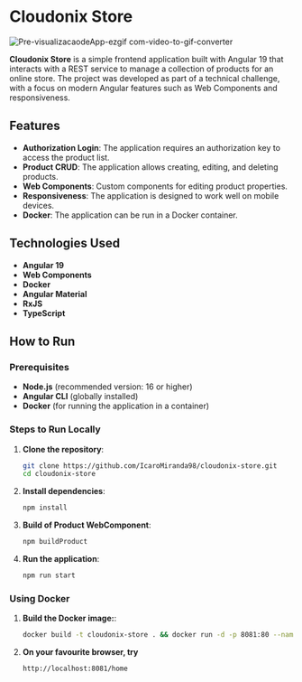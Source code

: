# Cloudonix Store

![Pre-visualizacaodeApp-ezgif com-video-to-gif-converter](https://github.com/user-attachments/assets/e59e458c-1417-4db0-bdad-97be9bae8303)


**Cloudonix Store** is a simple frontend application built with Angular 19 that interacts with a REST service to manage a collection of products for an online store. The project was developed as part of a technical challenge, with a focus on modern Angular features such as Web Components and responsiveness.

## Features

- **Authorization Login**: The application requires an authorization key to access the product list.
- **Product CRUD**: The application allows creating, editing, and deleting products.
- **Web Components**: Custom components for editing product properties.
- **Responsiveness**: The application is designed to work well on mobile devices.
- **Docker**: The application can be run in a Docker container.

## Technologies Used

- **Angular 19**
- **Web Components**
- **Docker**
- **Angular Material**
- **RxJS**
- **TypeScript**

## How to Run

### Prerequisites

- **Node.js** (recommended version: 16 or higher)
- **Angular CLI** (globally installed)
- **Docker** (for running the application in a container)

### Steps to Run Locally

1. **Clone the repository**:
   ```bash
   git clone https://github.com/IcaroMiranda98/cloudonix-store.git
   cd cloudonix-store

2. **Install dependencies**:
   ```bash
   npm install
3. **Build of Product WebComponent**:
   ```bash
   npm buildProduct
3. **Run the application**:
   ```bash
   npm run start

### Using Docker
1. **Build the Docker image:**:
   ```bash
   docker build -t cloudonix-store . && docker run -d -p 8081:80 --name cloudonix-store-container cloudonix-store

2. **On your favourite browser, try**
   ```bash
   http://localhost:8081/home


